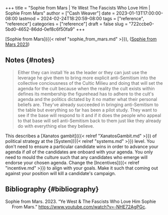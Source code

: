 +++
title = "Sophie from Mars | Ye West The Fascists Who Love Him | Sophie From Mars"
author = ["Cash Weaver"]
date = 2023-01-13T17:00:00-08:00
lastmod = 2024-02-24T18:20:59-08:00
tags = ["reference", "reference"]
categories = ["reference"]
draft = false
slug = "722ccbe0-5bd0-4652-86dd-0ef8c6f50fa9"
+++

[Sophie from Mars]({{< relref "sophie_from_mars.md" >}}), (<a href="#citeproc_bib_item_1">Sophie from Mars 2023</a>)


## Notes {#notes}

> Either they can install Ye as the leader or they can just use the leverage he give them to bring more explicit anti-Semitism into the collective conciousness of the Cultic Milieu and doing that will set the agenda for the cult because when the reality the cult exists within defines its membership the figurehead has to adhere to the cult's agenda and the politics dictated by it no matter what their personal beliefs are. They've already succeeded in bringing anti-Semitism to the table but everything so far has been a pilot study. They want to see if the base will respond to it and if it does the people who appeal to that base will sell anti-Semitism back to them just like they already do with everything else they believe.

This describes a [Xanatos gambit]({{< relref "XanatosGambit.md" >}}) of political strategy at the [System]({{< relref "systems.md" >}}) level. You don't need to ensure a particular candidate wins in order to advance your agenda if _all_ of the candidates are onboard with your agenda. You only need to mould the culture such that any candidates who emerge will endorse your chosen agenda. Change the [Incentives]({{< relref "incentive.md" >}}) to align with your goals. Make it such that coming out against your position will kill a candidate's campaign.


## Bibliography {#bibliography}

<style>.csl-entry{text-indent: -1.5em; margin-left: 1.5em;}</style><div class="csl-bib-body">
  <div class="csl-entry"><a id="citeproc_bib_item_1"></a>Sophie from Mars. 2023. “Ye West &#38; The Fascists Who Love Him Sophie From Mars.” <a href="https://www.youtube.com/watch?v=-NHE72AgPGc">https://www.youtube.com/watch?v=-NHE72AgPGc</a>.</div>
</div>
